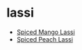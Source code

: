 # lassi

 * [Spiced Mango Lassi](index/s/spiced-mango-lassi-230688.json)
 * [Spiced Peach Lassi](index/s/spiced-peach-lassi-51240640.json)
